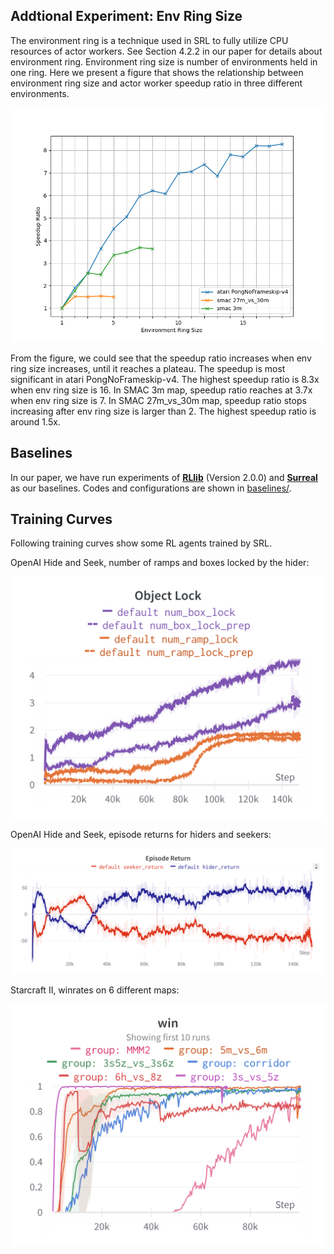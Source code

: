 ## Addtional Experiment: Env Ring Size

The environment ring is a technique used in SRL to fully utilize CPU resources of actor workers. See Section 4.2.2 in our paper for details about environment ring. Environment ring size is number of environments held in one ring. Here we present a figure that shows the relationship between environment ring size and actor worker speedup ratio in three different environments. 

<p align="center">
  <img src="env-ring/envring.png" width="500" />
</p>

From the figure, we could see that the speedup ratio increases when env ring size increases, until it reaches a plateau. The speedup is most significant in atari PongNoFrameskip-v4. The highest speedup ratio is 8.3x when env ring size is 16. In SMAC 3m map, speedup ratio reaches at 3.7x when env ring size is 7. In SMAC 27m_vs_30m map, speedup ratio stops increasing after env ring size is larger than 2. The highest speedup ratio is around 1.5x.

## Baselines

In our paper, we have run experiments of [**RLlib**](https://docs.ray.io/en/latest/rllib/index.html) (Version 2.0.0) and [**Surreal**](https://surreal.stanford.edu/) as our baselines. Codes and configurations are shown in [baselines/](baselines/).

## Training Curves

Following training curves show some RL agents trained by SRL. 

OpenAI Hide and Seek, number of ramps and boxes locked by the hider:

<p align="center">
  <img src="training-curves/hns_lock.png" width="600" />
</p>

OpenAI Hide and Seek, episode returns for hiders and seekers:

<p align="center">
  <img src="training-curves/hns_return.png" width="600" />
</p>

Starcraft II, winrates on 6 different maps:

<p align="center">
  <img src="training-curves/smac_return.png" width="600" />
</p>
